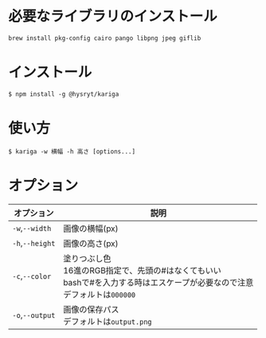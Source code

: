 
# 必要なライブラリのインストール

```
brew install pkg-config cairo pango libpng jpeg giflib
```


# インストール
```
$ npm install -g @hysryt/kariga
```


# 使い方
```
$ kariga -w 横幅 -h 高さ [options...]
```


# オプション
|オプション|説明|
|-|-|
|`-w`,`--width`|画像の横幅(px)|
|`-h`,`--height`|画像の高さ(px)|
|`-c`,`--color`|塗りつぶし色<br>16進のRGB指定で、先頭の#はなくてもいい<br>bashで#を入力する時はエスケープが必要なので注意<br>デフォルトは`000000`|
|`-o`,`--output`|画像の保存パス<br>デフォルトは`output.png`
